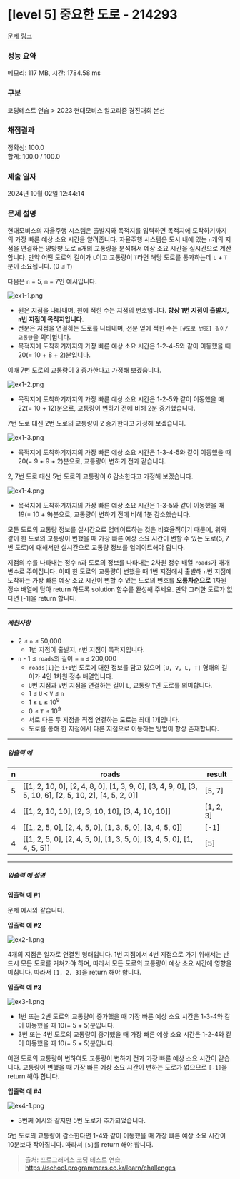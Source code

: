 # [level 5] 중요한 도로 - 214293 

[문제 링크](https://school.programmers.co.kr/learn/courses/30/lessons/214293) 

### 성능 요약

메모리: 117 MB, 시간: 1784.58 ms

### 구분

코딩테스트 연습 > 2023 현대모비스 알고리즘 경진대회 본선

### 채점결과

정확성: 100.0<br/>합계: 100.0 / 100.0

### 제출 일자

2024년 10월 02일 12:44:14

### 문제 설명

<p>현대모비스의 자율주행 시스템은 출발지와 목적지를 입력하면 목적지에 도착하기까지의 가장 빠른 예상 소요 시간을 알려줍니다. 자율주행 시스템은 도시 내에 있는 <code>n</code>개의 지점을 연결하는 양방향 도로 <code>m</code>개의 교통량을 분석해서 예상 소요 시간을 실시간으로 계산합니다. 만약 어떤 도로의 길이가 <code>L</code>이고 교통량이 <code>T</code>라면 해당 도로를 통과하는데 <code>L</code> + <code>T</code>분이 소요됩니다. (0 ≤ <code>T</code>)</p>

<p>다음은 <code>n</code> = 5, <code>m</code> = 7인 예시입니다.</p>

<p><img src="https://grepp-programmers.s3.ap-northeast-2.amazonaws.com/files/production/ae23d83f-01e7-4bdf-8bec-460522ced636/ex1-1.png" title="" alt="ex1-1.png"></p>

<ul>
<li>원은 지점을 나타내며, 원에 적힌 수는 지점의 번호입니다. <strong>항상 1번 지점이 출발지, <code>n</code>번 지점이 목적지입니다.</strong></li>
<li>선분은 지점을 연결하는 도로를 나타내며, 선분 옆에 적힌 수는 <code>[#도로 번호] 길이/교통량</code>을 의미합니다.</li>
<li>목적지에 도착하기까지의 가장 빠른 예상 소요 시간은 1-2-4-5와 같이 이동했을 때 20(= 10 + 8 + 2)분입니다.</li>
</ul>

<p>이때 7번 도로의 교통량이 3 증가한다고 가정해 보겠습니다.</p>

<p><img src="https://grepp-programmers.s3.ap-northeast-2.amazonaws.com/files/production/1d7e4886-a062-498c-b686-d282e8882045/ex1-2.png" title="" alt="ex1-2.png"></p>

<ul>
<li>목적지에 도착하기까지의 가장 빠른 예상 소요 시간은 1-2-5와 같이 이동했을 때 22(= 10 + 12)분으로, 교통량이 변하기 전에 비해 2분 증가했습니다.</li>
</ul>

<p>7번 도로 대신 2번 도로의 교통량이 2 증가한다고 가정해 보겠습니다.</p>

<p><img src="https://grepp-programmers.s3.ap-northeast-2.amazonaws.com/files/production/3e771a1d-c8d7-4ded-8479-db08c878d6a0/ex1-3.png" title="" alt="ex1-3.png"></p>

<ul>
<li>목적지에 도착하기까지의 가장 빠른 예상 소요 시간은 1-3-4-5와 같이 이동했을 때 20(= 9 + 9 + 2)분으로, 교통량이 변하기 전과 같습니다.</li>
</ul>

<p>2, 7번 도로 대신 5번 도로의 교통량이 6 감소한다고 가정해 보겠습니다.</p>

<p><img src="https://grepp-programmers.s3.ap-northeast-2.amazonaws.com/files/production/dea4a88f-deb8-437a-ba7b-497e57d90ca3/ex1-4.png" title="" alt="ex1-4.png"></p>

<ul>
<li>목적지에 도착하기까지의 가장 빠른 예상 소요 시간은 1-3-5와 같이 이동했을 때 19(= 10 + 9)분으로, 교통량이 변하기 전에 비해 1분 감소했습니다.</li>
</ul>

<p>모든 도로의 교통량 정보를 실시간으로 업데이트하는 것은 비효율적이기 때문에, 위와 같이 한 도로의 교통량이 변했을 때 가장 빠른 예상 소요 시간이 변할 수 있는 도로(5, 7번 도로)에 대해서만 실시간으로 교통량 정보를 업데이트해야 합니다.</p>

<p>지점의 수를 나타내는 정수 <code>n</code>과 도로의 정보를 나타내는 2차원 정수 배열 <code>roads</code>가 매개변수로 주어집니다. 이때 한 도로의 교통량이 변했을 때 1번 지점에서 출발해 <code>n</code>번 지점에 도착하는 가장 빠른 예상 소요 시간이 변할 수 있는 도로의 번호를 <strong>오름차순으로</strong> 1차원 정수 배열에 담아 return 하도록 solution 함수를 완성해 주세요. 만약 그러한 도로가 없다면 [-1]을 return 합니다.</p>

<hr>

<h5>제한사항</h5>

<ul>
<li>2 ≤ <code>n</code> ≤ 50,000

<ul>
<li>1번 지점이 출발지, <code>n</code>번 지점이 목적지입니다.</li>
</ul></li>
<li><code>n</code> - 1 ≤ <code>roads</code>의 길이 = <code>m</code> ≤ 200,000

<ul>
<li><code>roads[i]</code>는 <code>i+1</code>번 도로에 대한 정보를 담고 있으며 <code>[U, V, L, T]</code> 형태의 길이가 4인 1차원 정수 배열입니다.</li>
<li><code>U</code>번 지점과 <code>V</code>번 지점을 연결하는 길이 <code>L</code>, 교통량 <code>T</code>인 도로를 의미합니다.</li>
<li>1 ≤ <code>U</code> &lt; <code>V</code> ≤ <code>n</code></li>
<li>1 ≤ <code>L</code> ≤ 10<sup>9</sup></li>
<li>0 ≤ <code>T</code> ≤ 10<sup>9</sup></li>
<li>서로 다른 두 지점을 직접 연결하는 도로는 최대 1개입니다.</li>
<li>도로를 통해 한 지점에서 다른 지점으로 이동하는 방법이 항상 존재합니다.</li>
</ul></li>
</ul>

<hr>

<h5>입출력 예</h5>
<table class="table">
        <thead><tr>
<th>n</th>
<th>roads</th>
<th>result</th>
</tr>
</thead>
        <tbody><tr>
<td>5</td>
<td>[[1, 2, 10, 0], [2, 4, 8, 0], [1, 3, 9, 0], [3, 4, 9, 0], [3, 5, 10, 6], [2, 5, 10, 2], [4, 5, 2, 0]]</td>
<td>[5, 7]</td>
</tr>
<tr>
<td>4</td>
<td>[[1, 2, 10, 10], [2, 3, 10, 10], [3, 4, 10, 10]]</td>
<td>[1, 2, 3]</td>
</tr>
<tr>
<td>4</td>
<td>[[1, 2, 5, 0], [2, 4, 5, 0], [1, 3, 5, 0], [3, 4, 5, 0]]</td>
<td>[-1]</td>
</tr>
<tr>
<td>4</td>
<td>[[1, 2, 5, 0], [2, 4, 5, 0], [1, 3, 5, 0], [3, 4, 5, 0], [1, 4, 5, 5]]</td>
<td>[5]</td>
</tr>
</tbody>
      </table>
<hr>

<h5>입출력 예 설명</h5>

<p><strong>입출력 예 #1</strong></p>

<p>문제 예시와 같습니다.</p>

<p><strong>입출력 예 #2</strong></p>

<p><img src="https://grepp-programmers.s3.ap-northeast-2.amazonaws.com/files/production/5b4e0ccd-7404-4489-a164-3cb166f1eedf/ex2-1.png" title="" alt="ex2-1.png"></p>

<p>4개의 지점은 일자로 연결된 형태입니다. 1번 지점에서 4번 지점으로 가기 위해서는 반드시 모든 도로를 거쳐가야 하며, 따라서 모든 도로의 교통량이 예상 소요 시간에 영향을 미칩니다. 따라서 <code>[1, 2, 3]</code>을 return 해야 합니다.</p>

<p><strong>입출력 예 #3</strong></p>

<p><img src="https://grepp-programmers.s3.ap-northeast-2.amazonaws.com/files/production/de0047b4-07ab-4148-ab68-372f2f37675f/ex3-1.png" title="" alt="ex3-1.png"></p>

<ul>
<li>1번 또는 2번 도로의 교통량이 증가했을 때 가장 빠른 예상 소요 시간은 1-3-4와 같이 이동했을 때 10(= 5 + 5)분입니다.</li>
<li>3번 또는 4번 도로의 교통량이 증가했을 때 가장 빠른 예상 소요 시간은 1-2-4와 같이 이동했을 때 10(= 5 + 5)분입니다.</li>
</ul>

<p>어떤 도로의 교통량이 변하여도 교통량이 변하기 전과 가장 빠른 예상 소요 시간이 같습니다. 교통량이 변했을 때 가장 빠른 예상 소요 시간이 변하는 도로가 없으므로 <code>[-1]</code>을 return 해야 합니다.</p>

<p><strong>입출력 예 #4</strong></p>

<p><img src="https://grepp-programmers.s3.ap-northeast-2.amazonaws.com/files/production/23cd43ff-edca-4376-9bd1-86f0810b5b4b/ex4-1.png" title="" alt="ex4-1.png"></p>

<ul>
<li>3번째 예시와 같지만 5번 도로가 추가되었습니다.</li>
</ul>

<p>5번 도로의 교통량이 감소한다면 1-4와 같이 이동했을 때 가장 빠른 예상 소요 시간이 10분보다 작아집니다. 따라서 <code>[5]</code>를 return 해야 합니다.</p>


> 출처: 프로그래머스 코딩 테스트 연습, https://school.programmers.co.kr/learn/challenges